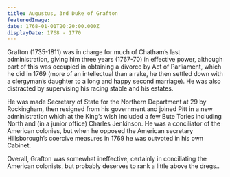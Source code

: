 ```yaml
---
title: Augustus, 3rd Duke of Grafton
featuredImage:
date: 1768-01-01T20:20:00.000Z
displayDate: 1768 - 1770
---
```


Grafton (1735-1811) was in charge for much of Chatham’s last administration, giving him three years (1767-70) in effective power, although part of this was occupied in obtaining a divorce by Act of Parliament, which he did in 1769 (more of an intellectual than a rake, he then settled down with a clergyman’s daughter to a long and happy second marriage). He was also distracted by supervising his racing stable and his estates.

He was made Secretary of State for the Northern Department at 29 by Rockingham, then resigned from his government and joined Pitt in a new administration which at the King’s wish included a few Bute Tories including North and (in a junior office) Charles Jenkinson. He was a conciliator of the American colonies, but when he opposed the American secretary Hillsborough’s coercive measures in 1769 he was outvoted in his own Cabinet.

Overall, Grafton was somewhat ineffective, certainly in conciliating the American colonists, but probably deserves to rank a little above the dregs..
